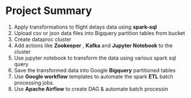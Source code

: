 # Project Summary

1. Apply transformations to flight delays data using **spark-sql**
  1. Upload csv or json data files into Bigquery partition tables from bucket
  2. Create dataproc cluster 
  3. Add actions like **Zookeeper** , **Kafka** and **Jupyter Notebook** to the cluster
  4. Use jupyter notebook to transform the data using various spark sql query
2. Save the transformed data into Google **Bigquery** partitioned tables
3. Use **Google workflow** templates to automate the spark **ETL** batch processing jobs.
4. Use **Apache Airflow** to create DAG & automate batch processin

